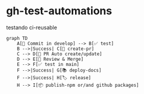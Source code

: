 # gh-test-automations

testando ci-reusable

```mermaid
graph TD
    A[🚀 Commit in develop] --> B[✅ test]
    B -->|Success| C[📝 create-pr]
    C --> D[🔄 PR Auto create/update]
    D --> E[👥 Review & Merge]
    E --> F[✅ test in main]
    F -->|Success| G[📚 deploy-docs]
    F -->|Success| H[🏷️ release]
    H --> I[📦 publish-npm or/and github packages]

```
